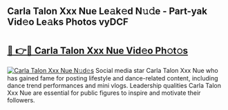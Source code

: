 ## Carla Talon Xxx Nue Le𝚊k𝚎d N𝚞𝚍e - Part-yak Vid𝚎o Le𝚊ks Photos vyDCF

# <h2><a href="http://fb9iaz1.evod.top/?m=Carla+Talon+Xxx+Nue">🔗 👉🔴 Carla Talon Xxx Nue Vid𝚎o Ph𝚘t𝚘s</a></h2>

[![Carla Talon Xxx Nue N𝚞d𝚎s](https://i.imgur.com/8V9OHl7.gif)](http://fb9iaz1.evod.top/?m=Carla+Talon+Xxx+Nue)
Social media star Carla Talon Xxx Nue who has gained fame for posting lifestyle and dance-related content, including dance trend performances and mini vlogs. Leadership qualities Carla Talon Xxx Nue are essential for public figures to inspire and motivate their followers. 
